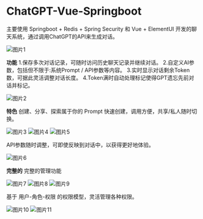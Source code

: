 # ChatGPT-Vue-Springboot
主要使用 Springboot + Redis + Spring Security 和 Vue + ElementUI 开发的聊天系统，通过调用ChatGPT的API来生成对话。

![图片1](https://github.com/user-attachments/assets/e71cd7ba-35bb-4e1a-9c4f-3dcc4e87ab57)

**功能**
   1.保存多次对话记录，可随时访问历史聊天记录并继续对话。
   2.自定义AI参数，包括但不限于:系统Prompt / API参数等内容。
   3.实时显示对话剩余Token数，可据此灵活调整对话长度。
   4.Token满时自动处理标记使得GPT遗忘先前对话并标记。
   
  ![图片2](https://github.com/user-attachments/assets/cb991733-8317-418a-9ff1-39014feeebfa)

**特色**
   创建、分享、探索属于你的 Prompt 快速创建，调用方便，共享/私人随时切换。
    
   ![图片3](https://github.com/user-attachments/assets/afee6d46-9eb9-4117-9f19-8bc01635a61b)
   ![图片4](https://github.com/user-attachments/assets/ecbf935f-5091-41b5-89b5-ee8555040ba0)
   ![图片5](https://github.com/user-attachments/assets/e5bfa328-9ebd-43eb-b12e-33843cc82b69)

   API参数随时调整，可即使反映到对话中，以获得更好地体验。
   
   ![图片6](https://github.com/user-attachments/assets/5df5796e-c661-4265-a44e-f066e1bd7fec)

**完整的**
   完整的管理功能
   
   ![图片7](https://github.com/user-attachments/assets/fb41db34-0ee8-4246-a13f-daadb4fc7daa)
   ![图片8](https://github.com/user-attachments/assets/0ea46700-b422-4041-8410-0d0d8fdcd990)
   ![图片9](https://github.com/user-attachments/assets/944ceb8e-2d6f-4ca6-97d5-ccbb0bc4adb2)

   基于 用户-角色-权限 的权限模型，灵活管理各种权限。

   ![图片10](https://github.com/user-attachments/assets/13e91562-d0d2-4214-a98d-686c6ee7dd5a)
   ![图片11](https://github.com/user-attachments/assets/acb59532-3f78-4a5d-9513-fd37b844555b)

    


  
